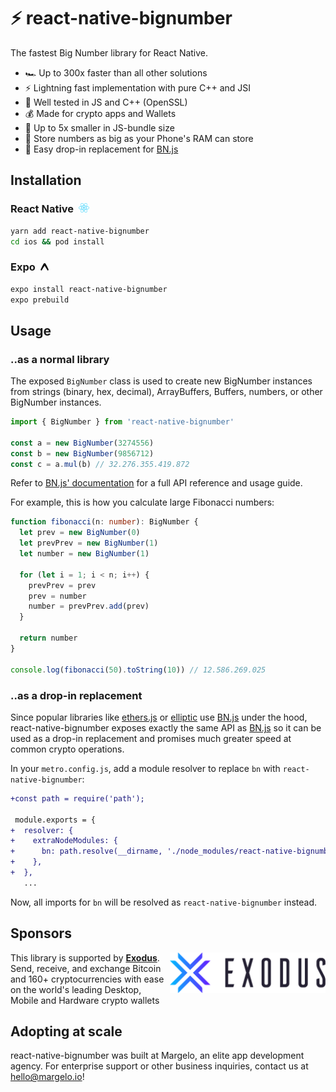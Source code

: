 # ⚡️ react-native-bignumber

The fastest Big Number library for React Native.

* 🏎️ Up to 300x faster than all other solutions
* ⚡️ Lightning fast implementation with pure C++ and JSI
* 🧪 Well tested in JS and C++ (OpenSSL)
* 💰 Made for crypto apps and Wallets
* 🤌 Up to 5x smaller in JS-bundle size
* 🔢 Store numbers as big as your Phone's RAM can store
* 🔁 Easy drop-in replacement for [BN.js](https://github.com/indutny/bn.js/)

## Installation

<h3>
  React Native  <a href="#"><img src="./img/react-native.png" height="15" /></a>
</h3>

```sh
yarn add react-native-bignumber
cd ios && pod install
```

<h3>
  Expo  <a href="#"><img src="./img/expo.png" height="12" /></a>
</h3>

```sh
expo install react-native-bignumber
expo prebuild
```

## Usage

### ..as a normal library

The exposed `BigNumber` class is used to create new BigNumber instances from strings (binary, hex, decimal), ArrayBuffers, Buffers, numbers, or other BigNumber instances.

```ts
import { BigNumber } from 'react-native-bignumber'

const a = new BigNumber(3274556)
const b = new BigNumber(9856712)
const c = a.mul(b) // 32.276.355.419.872
```

Refer to [BN.js' documentation](https://github.com/indutny/bn.js/#instructions) for a full API reference and usage guide.

For example, this is how you calculate large Fibonacci numbers:

```ts
function fibonacci(n: number): BigNumber {
  let prev = new BigNumber(0)
  let prevPrev = new BigNumber(1)
  let number = new BigNumber(1)

  for (let i = 1; i < n; i++) {
    prevPrev = prev
    prev = number
    number = prevPrev.add(prev)
  }

  return number
}

console.log(fibonacci(50).toString(10)) // 12.586.269.025
```

### ..as a drop-in replacement

Since popular libraries like [ethers.js](https://github.com/ethers-io/ethers.js/) or [elliptic](https://github.com/indutny/elliptic) use [BN.js](https://github.com/indutny/bn.js/) under the hood, react-native-bignumber exposes exactly the same API as [BN.js](https://github.com/indutny/bn.js/) so it can be used as a drop-in replacement and promises much greater speed at common crypto operations.

In your `metro.config.js`, add a module resolver to replace `bn` with `react-native-bignumber`:

```diff
+const path = require('path');

 module.exports = {
+  resolver: {
+    extraNodeModules: {
+      bn: path.resolve(__dirname, './node_modules/react-native-bignumber'),
+    },
+  },
   ...
```

Now, all imports for `bn` will be resolved as `react-native-bignumber` instead.

## Sponsors

<a href="https://exodus.com">
  <img align="right" src="img/exodus.svg" height="65" alt="Exodus" />
</a>

This library is supported by [**Exodus**](https://exodus.com).
Send, receive, and exchange Bitcoin and 160+ cryptocurrencies with ease on the world's leading Desktop, Mobile and Hardware crypto wallets

## Adopting at scale

react-native-bignumber was built at Margelo, an elite app development agency. For enterprise support or other business inquiries, contact us at <a href="mailto:hello@margelo.io?subject=Adopting react-native-bignumber at scale">hello@margelo.io</a>!
